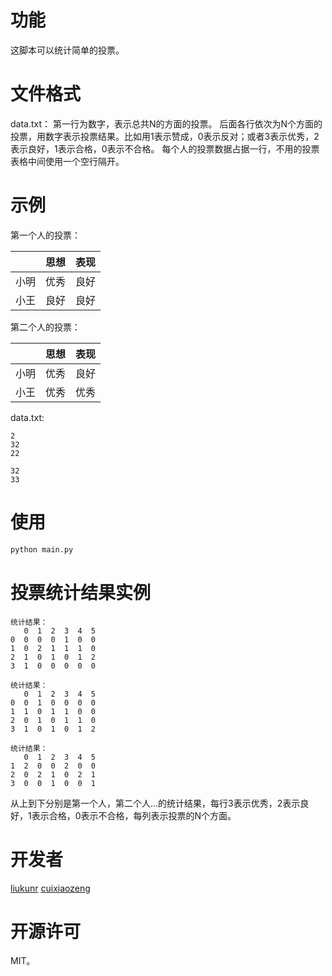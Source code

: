 # 功能
这脚本可以统计简单的投票。

# 文件格式
data.txt：
第一行为数字，表示总共N的方面的投票。
后面各行依次为N个方面的投票，用数字表示投票结果。比如用1表示赞成，0表示反对；或者3表示优秀，2表示良好，1表示合格，0表示不合格。
每个人的投票数据占据一行，不用的投票表格中间使用一个空行隔开。

# 示例

第一个人的投票：

|      | 思想   | 表现   |
| ---- | ---- | ---- |
| 小明   | 优秀   | 良好   |
| 小王   | 良好   | 良好   |

第二个人的投票：

|      | 思想   | 表现   |
| ---- | ---- | ---- |
| 小明   | 优秀   | 良好   |
| 小王   | 优秀   | 优秀   |

data.txt:

```
2
32
22

32
33
```

# 使用

```bash
python main.py
```

# 投票统计结果实例

```
统计结果：
   0  1  2  3  4  5
0  0  0  0  1  0  0
1  0  2  1  1  1  0
2  1  0  1  0  1  2
3  1  0  0  0  0  0

统计结果：
   0  1  2  3  4  5
0  0  1  0  0  0  0
1  1  0  1  1  0  0
2  0  1  0  1  1  0
3  1  0  1  0  1  2

统计结果：
   0  1  2  3  4  5
1  2  0  0  2  0  0
2  0  2  1  0  2  1
3  0  0  1  0  0  1
```

从上到下分别是第一个人，第二个人...的统计结果，每行3表示优秀，2表示良好，1表示合格，0表示不合格，每列表示投票的N个方面。

# 开发者

[liukunr](https://github.com/liukunr) [cuixiaozeng](https://github.com/cuixiaozeng)

# 开源许可

MIT。
